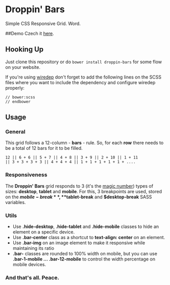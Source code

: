 Droppin' Bars
=============

Simple CSS Responsive Grid. Word.

##Demo
Czech it [here](http://blog.antoniocapelo.com/droppin-bars/).

## Hooking Up

Just clone this repository or do ``bower install droppin-bars`` for some flow on your website.

If you're using [wiredep](https://github.com/taptapship/wiredep) don't forget to add the following lines on the SCSS files where you want to include the dependency and configure wiredep properly:

	// bower:scss
	// endbower

## Usage

### General

This grid follows a 12-column - **bars** - rule. So, for each **row** there needs to be a total of 12 bars for it to be filled.

	12 || 6 + 6 || 5 + 7 || 4 + 8 || 3 + 9 || 2 + 10 || 1 + 11 
	|| 3 + 3 + 3 + 3 || 4 + 4 + 4 || 1 + 1 + 1 + 1 + 1 + ....

### Responsiveness

The <b>Droppin' Bars</b> grid responds to 3 (it's the <a href="https://www.youtube.com/watch?v=0irL1M15DH8">magic number</a>) types of sizes: **desktop**, **tablet** and **mobile**. 
For this, 3 breakpoints are used, stored on the **$mobile-break**, **$tablet-break** and **$desktop-break** SASS variables.

### Utils

* Use **.hide-desktop**, **.hide-tablet** and **.hide-mobile** classes to hide an element on a specific device.
* Use **.bar-center** class as a shortcut to **text-align: center** on an element.
* Use **.bar-img** on an image element to make it responsive while maintaining its ratio
* **.bar-** classes are rounded to 100% width on mobile, but you can use **.bar-1-mobile ... .bar-12-mobile** to control the width percentage on mobile devices.

### And that's all. Peace.